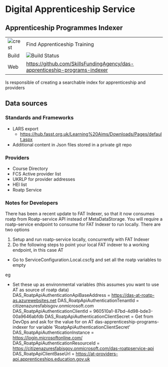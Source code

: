 # Digital Apprenticeship Service
## Apprenticeship Programmes Indexer


|               |               |
| ------------- | ------------- |
|![crest](https://assets.publishing.service.gov.uk/static/images/govuk-crest-bb9e22aff7881b895c2ceb41d9340804451c474b883f09fe1b4026e76456f44b.png)|Find Apprenticeship Training|
| Build | <img alt="Build Status" src="https://sfa-gov-uk.visualstudio.com/_apis/public/build/definitions/c39e0c0b-7aff-4606-b160-3566f3bbce23/165/badge" /> |
| Web  | https://github.com/SkillsFundingAgency/das-apprenticeship-programs-indexer  |
 
Is responsible of creating a searchable index for apprenticeship and providers 

## Data sources 

### Standards and Frameworks
- LARS export
	- https://hub.fasst.org.uk/Learning%20Aims/Downloads/Pages/default.aspx
- Additional content in Json files stored in a private git repo 

### Providers
- Course Directory
- FCS Active provider list
- UKRLP for provider addresses
- HEI list
- Roatp Service


### Notes for Developers
There has been a recent update to FAT Indexer, so that it now consumes roatp from Roatp-service API instead of MetaDataStorage.  You will require a roatp-service endpoint to consume for FAT Indexer to run locally.  There are two options
1. Setup and run roatp-service locally, concurrently with FAT Indexer
2. Do the following steps to point your local FAT indexer to a working endpoint, in this case AT
- Go to ServiceConfiguration.Local.cscfg
and set all the roatp variables to empty

eg
  <Setting name="RoatpApiClientBaseUrl" value ="" />
  <Setting name="RoatpApiAuthenticationInstance"  value ="" />
  <Setting name="RoatpApiAuthenticationTenantId"  value =""/>
  <Setting name="RoatpApiAuthenticationClientId"  value =""/>
  <Setting name="RoatpApiAuthenticationClientSecret"  value =""/>
  <Setting name="RoatpApiAuthenticationResourceId"  value =""/>
  <Setting name="RoatpApiAuthenticationApiBaseAddress"  value =""/>
  - Set these up as environmental variables (this assumes you want to use AT as source of roatp data)
DAS_RoatpApiAuthenticationApiBaseAddress = https://das-at-roatp-as.azurewebsites.net
DAS_RoatpApiAuthenticationTenantId = citizenazuresfabisgov.onmicrosoft.com
DAS_RoatpApiAuthenticationClientId = 960510a1-87bd-4d98-bde3-00a9646abfdb
DAS_RoatpApiAuthenticationClientSecret	  = Get from DevOps and ask for the value for on AT das-apprenticeship-programs-indexer for variable 'RoatpApiAuthenticationClientSecret'
DAS_RoatpApiAuthenticationInstance = https://login.microsoftonline.com/
DAS_RoatpApiAuthenticationResourceId = https://citizenazuresfabisgov.onmicrosoft.com/das-roatpservice-api
DAS_RoatpApiClientBaseUrl = https://at-providers-api.apprenticeships.education.gov.uk
